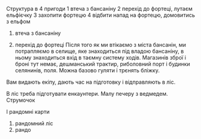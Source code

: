 Структура в 4 пригоди
1 втеча з бансаніну
2 перехід до фортеці, лутаєм ельфієчку
3 захопити фортецю
4 відбити напад на фортецю, домовитись з ельфом

1) втеча з бансаніну

2) перехід до фортеці
Після того як ми втікаємо з міста бансанін, ми потрапляємо в селище, яке знаходиться під владою бансаніну, в ньому знаходиться вхід в таємну систему ходів. 
Магазинів зброї і броні тут немає, дешманський трактир, риболовний порт і будинки селянинів, поля.
Можна базово гуляти і трєнять бліжку.

Вам видають екіпу, дають час на підготовку і відправляють в ліс.

В ліс треба підготувати енкаунтери.
Малу печеру з ведмедем.
Струмочок

І рандомні карти
1) рандомний ліс
2) рандо